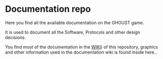 # Documentation repo

Here you find all the available documentation on the GHOUST game.

It is used to document all the Software, Protocols and other design decisions.

You find most of the documentation in the [WIKI](https://github.com/Ghoust-game/docs/wiki)) of this repository, graphics and other information used in the documentation wiki is found inside here..





